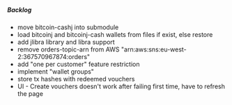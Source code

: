 ##### Backlog
- move bitcoin-cashj into submodule
- load bitcoinj and bitcoinj-cash wallets from files if exist, else restore
- add jlibra library and libra support
- remove orders-topic-arn from AWS "arn:aws:sns:eu-west-2:367570967874:orders"
- add "one per customer" feature restriction
- implement "wallet groups"
- store tx hashes with redeemed vouchers
- UI - Create vouchers doesn't work after failing first time, have to refresh the page 